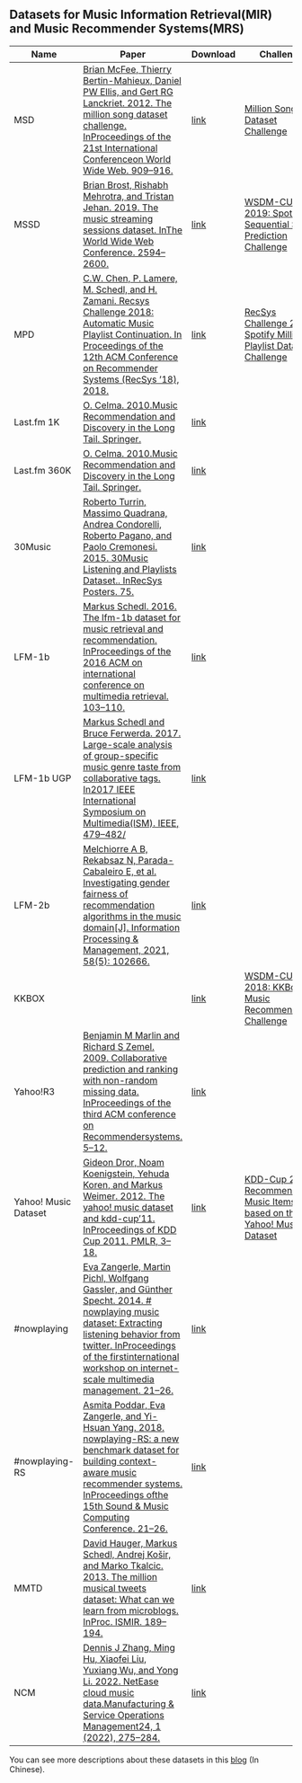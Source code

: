 ## Datasets for Music Information Retrieval(MIR) and Music Recommender Systems(MRS)

| Name                 | Paper                                                        | Download                                                     | Challenge                                                    |
| -------------------- | ------------------------------------------------------------ | ------------------------------------------------------------ | ------------------------------------------------------------ |
| MSD                  | [Brian McFee, Thierry Bertin-Mahieux, Daniel PW Ellis, and Gert RG Lanckriet. 2012. The million song dataset challenge. InProceedings of the 21st International Conferenceon World Wide Web. 909–916.](https://brianmcfee.net/papers/msdchallenge.pdf) | [link](http://millionsongdataset.com/)                       | [Million Song Dataset Challenge](https://www.kaggle.com/c/msdchallenge) |
| MSSD                 | [Brian Brost, Rishabh Mehrotra, and Tristan Jehan. 2019. The music streaming sessions dataset. InThe World Wide Web Conference. 2594–2600.](https://arxiv.org/pdf/1901.09851.pdf) | [link](http://research.spotify.com/datasets/music-streaming-sessions) | [WSDM-CUP 2019: Spotify Sequential Skip Prediction Challenge](https://www.aicrowd.com/challenges/spotify-sequential-skip-prediction-challenge ) |
| MPD                 | [C.W. Chen, P. Lamere, M. Schedl, and H. Zamani. Recsys Challenge 2018: Automatic Music Playlist Continuation. In Proceedings of the 12th ACM Conference on Recommender Systems (RecSys ’18), 2018. ](https://dl.acm.org/doi/pdf/10.1145/3240323.3240342) | [link](https://www.aicrowd.com/challenges/spotify-million-playlist-dataset-challenge) | [RecSys Challenge 2018: Spotify Million Playlist Dataset Challenge](https://www.aicrowd.com/challenges/spotify-million-playlist-dataset-challenge ) |
| Last.fm 1K           | [O. Celma. 2010.Music Recommendation and Discovery in the Long Tail. Springer.](https://www.tdx.cat/bitstream/handle/10803/7557/toch.pdf?sequence=3.xml) | [link](http://ocelma.net/MusicRecommendationDataset/lastfm-1K.html) |                                                              |
| Last.fm 360K         | [O. Celma. 2010.Music Recommendation and Discovery in the Long Tail. Springer.](https://www.tdx.cat/bitstream/handle/10803/7557/toch.pdf?sequence=3.xml) | [link](http://ocelma.net/MusicRecommendationDataset/lastfm-360K.html) |                                                              |
| 30Music              | [Roberto Turrin, Massimo Quadrana, Andrea Condorelli, Roberto Pagano, and Paolo Cremonesi. 2015. 30Music Listening and Playlists Dataset.. InRecSys Posters. 75.](http://ceur-ws.org/Vol-1441/recsys2015_poster13.pdf) | [link](https://recsys.deib.polimi.it/datasets/)              |                                                              |
| LFM-1b               | [Markus Schedl. 2016. The lfm-1b dataset for music retrieval and recommendation. InProceedings of the 2016 ACM on international conference on multimedia retrieval. 103–110.](http://www.cp.jku.at/people/schedl/Research/Publications/pdf/schedl_icmr_2016.pdf) | [link](http://www.cp.jku.at/datasets/LFM-1b/)                |                                                              |
| LFM-1b UGP           | [Markus Schedl and Bruce Ferwerda. 2017. Large-scale analysis of group-specific music genre taste from collaborative tags. In2017 IEEE International Symposium on Multimedia(ISM). IEEE, 479–482/](http://www.cp.jku.at/people/schedl/Research/Publications/pdf/schedl_ism_mam_2017.pdf) | [link](http://www.cp.jku.at/datasets/LFM-1b/)                |                                                              |
| LFM-2b           | [Melchiorre A B, Rekabsaz N, Parada-Cabaleiro E, et al. Investigating gender fairness of recommendation algorithms in the music domain[J]. Information Processing & Management, 2021, 58(5): 102666.](https://www.sciencedirect.com/science/article/pii/S0306457321001540) | [link](http://www.cp.jku.at/datasets/LFM-2b/)                |                                                              |
| KKBOX                |                                                              | [link](https://www.kaggle.com/c/kkbox-music-recommendation-challenge/data) | [WSDM-CUP 2018: KKBox's Music Recommendation Challenge](https://www.kaggle.com/c/kkbox-music-recommendation-challenge/overview) |
| Yahoo!R3             | [Benjamin M Marlin and Richard S Zemel. 2009. Collaborative prediction and ranking with non-random missing data. InProceedings of the third ACM conference on Recommendersystems. 5–12.](https://www.cs.toronto.edu/~zemel/documents/acmrec2009-MarlinZemel.pdf) | [link](https://webscope.sandbox.yahoo.com/catalog.php?datatype=r) |                                                              |
| Yahoo! Music Dataset | [Gideon Dror, Noam Koenigstein, Yehuda Koren, and Markus Weimer. 2012. The yahoo! music dataset and kdd-cup’11. InProceedings of KDD Cup 2011. PMLR, 3–18.](http://proceedings.mlr.press/v18/dror12a/dror12a.pdf) | [link](http://kddcup.yahoo.com/datasets.php)                 | [KDD-Cup 2011: Recommending Music Items based on the Yahoo! Music Dataset](https://www.kdd.org/kdd2011/kddcup.shtml) |
| #nowplaying          | [Eva Zangerle, Martin Pichl, Wolfgang Gassler, and Günther Specht. 2014. # nowplaying music dataset: Extracting listening behavior from twitter. InProceedings of the firstinternational workshop on internet-scale multimedia management. 21–26.](https://dbis-informatik.uibk.ac.at/sites/default/files/2017-03/wissm03-zangerle.pdf) | [link](https://zenodo.org/record/2594483#.YhncCuhBybg)       |                                                              |
| #nowplaying-RS       | [Asmita Poddar, Eva Zangerle, and Yi-Hsuan Yang. 2018. nowplaying-RS: a new benchmark dataset for building context-aware music recommender systems. InProceedings ofthe 15th Sound & Music Computing Conference. 21–26.](http://mac.citi.sinica.edu.tw/~yang/pub/poddar18smc.pdf) | [link](https://zenodo.org/record/3247476#.Yhnb7ehBybh)       |                                                              |
| MMTD                 | [David Hauger, Markus Schedl, Andrej Košir, and Marko Tkalcic. 2013. The million musical tweets dataset: What can we learn from microblogs. InProc. ISMIR. 189–194.](https://ismir2013.ismir.net/wp-content/uploads/2013/09/85_Paper.pdf) | [link](http://www.cp.jku.at/datasets/MMTD/)                  |                                                              |
| NCM                  | [Dennis J Zhang, Ming Hu, Xiaofei Liu, Yuxiang Wu, and Yong Li. 2022. NetEase cloud music data.Manufacturing & Service Operations Management24, 1 (2022), 275–284.](https://deliverypdf.ssrn.com/delivery.php?ID=801118100100121090089121119088031118097047072050071009098007068067072122011026031106118049038127005002035071114077026074097005122047032083023122067085070064082101007022037053021069090114015118120112006002006064092026099071023098112066092005102065028009&EXT=pdf&INDEX=TRUE) | [link](https://idam.zju.edu.cn/newsinfo.php?cid=31&id=240)   |                                                              |



You can see more descriptions about these datasets in this [blog](https://zhuanlan.zhihu.com/p/472900252) (In Chinese).
